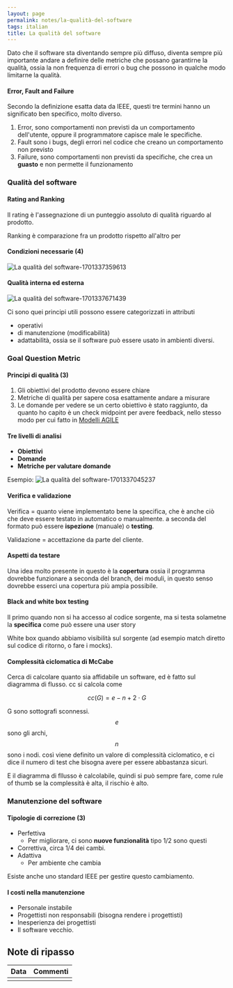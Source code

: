 ```yaml
---
layout: page
permalink: notes/la-qualità-del-software
tags: italian
title: La qualità del software
---
```


Dato che il software sta diventando sempre più diffuso, diventa sempre più importante andare a definire delle metriche che possano garantirne la qualità, ossia la non frequenza di errori o bug che possono in qualche modo limitarne la qualità.

#### Error, Fault and Failure

Secondo la definizione esatta data da IEEE, questi tre termini hanno un significato ben specifico, molto diverso.

1. Error, sono comportamenti non previsti da un comportamento dell'utente, oppure il programmatore capisce male le specifiche.
2. Fault sono i bugs, degli errori nel codice che creano un comportamento non previsto
3. Failure, sono comportamenti non previsti da specifiche, che crea un **guasto** e non permette il funzionamento

### Qualità del software
#### Rating and Ranking
Il rating è l'assegnazione di un punteggio assoluto di qualità riguardo al prodotto.

Ranking è comparazione fra un prodotto rispetto all'altro per 

#### Condizioni necessarie (4)
<img src="/images/notes/La qualità del software-1701337359613.jpeg" alt="La qualità del software-1701337359613">


#### Qualità interna ed esterna

<img src="/images/notes/La qualità del software-1701337671439.jpeg" alt="La qualità del software-1701337671439">

Ci sono quei principi utili possono essere categorizzati in attributi
- operativi
- di manutenzione (modificabilità)
- adattabilità, ossia se il software può essere usato in ambienti diversi.

### Goal Question Metric
#### Principi di qualità (3)
1. Gli obiettivi del prodotto devono essere chiare
2. Metriche di qualità per sapere cosa esattamente andare a misurare
3. Le domande per vedere se un certo obiettivo è stato raggiunto, da quanto ho capito è un check midpoint per avere feedback, nello stesso modo per cui fatto in [Modelli AGILE](/notes/modelli-agile)

#### Tre livelli di analisi
- **Obiettivi** 
- **Domande**
- **Metriche per valutare domande**

Esempio:
<img src="/images/notes/La qualità del software-1701337045237.jpeg" alt="La qualità del software-1701337045237">

#### Verifica e validazione

Verifica = quanto viene implementato bene la specifica, che è anche ciò che deve essere testato in automatico o manualmente. a seconda del formato può essere **ispezione** (manuale) o **testing**. 

Validazione = accettazione da parte del cliente.

#### Aspetti da testare

Una idea molto presente in questo è la **copertura** ossia il programma dovrebbe funzionare a seconda del branch, dei moduli, in questo senso dovrebbe esserci una copertura più ampia possibile.


#### Black and white box testing
Il primo quando non si ha accesso al codice sorgente, ma si testa solametne la **specifica** come può essere una user story

White box quando abbiamo visibilità sul sorgente (ad esempio match diretto sul codice di ritorno, o fare i mocks).

#### Complessità ciclomatica di McCabe
Cerca di calcolare quanto sia affidabile un software, ed è fatto sul diagramma di flusso.
cc si calcola come

$$
cc(G) = e - n + 2 \cdot G
$$

G sono sottografi sconnessi.
$$e$$ sono gli archi, $$n$$ sono i nodi. così viene definito un valore di complessità ciclomatico, e ci dice il numero di test che bisogna avere per essere abbastanza sicuri.

E il diagramma di fllusso è calcolabile, quindi si può sempre fare, come rule of thumb se la complessità è alta, il rischio è alto.

### Manutenzione del software

#### Tipologie di correzione (3)
- Perfettiva
	- Per migliorare, ci sono **nuove funzionalità** tipo 1/2 sono questi
- Correttiva, circa 1/4 dei cambi.
- Adattiva
	- Per ambiente che cambia

Esiste anche uno standard IEEE per gestire questo cambiamento.


#### I costi nella manutenzione
- Personale instabile
- Progettisti non responsabili (bisogna rendere i progettisti)
- Inesperienza dei progettisti
- Il software vecchio.
## Note di ripasso

| Data | Commenti |
| ---- | -------- |
|      |          |
